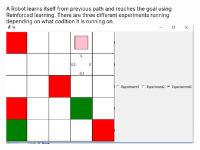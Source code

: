A Robot learns itself from previous path and reaches the goal using Reinforced learning. There are three different experiments running depending on what codition it is running on.
![alt tag](https://github.com/roopa-rajala/Grid-World-with-RF-learning/blob/master/Robot.PNG)



